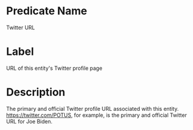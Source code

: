 # Predicate Name
Twitter URL

# Label
URL of this entity's Twitter profile page

# Description
The primary and official Twitter profile URL associated with this entity. https://twitter.com/POTUS, for example, is the primary and official Twitter URL for Joe Biden.